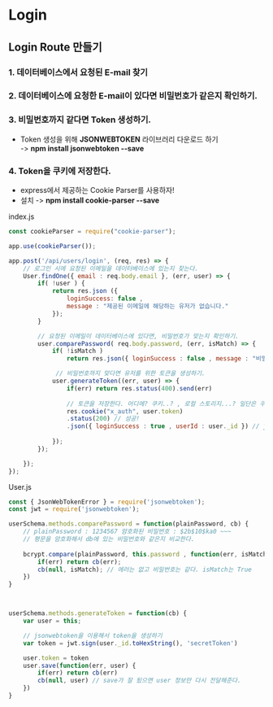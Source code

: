 # Login 

## Login Route 만들기


### 1. 데이터베이스에서 요청된 E-mail 찾기
### 2. 데이터베이스에 요청한 E-mail이 있다면 비밀번호가 같은지 확인하기.

### 3. 비밀번호까지 같다면 Token 생성하기.
 * Token 생성을 위해 **JSONWEBTOKEN** 라이브러리 다운로드 하기 <br>
    -> **npm install jsonwebtoken --save**

### 4. Token을 쿠키에 저장한다.
 * express에서 제공하는 Cookie Parser를 사용하자! 
 * 설치 -> **npm install cookie-parser --save**

index.js

```js
const cookieParser = require("cookie-parser");

app.use(cookieParser());

app.post('/api/users/login', (req, res) => {
    // 로그인 시에 요청된 이메일을 데이터베이스에 있는지 찾는다.
    User.findOne({ email : req.body.email }, (err, user) => {
        if( !user ) {
            return res.json ({
                loginSuccess: false ,
                message : "제공된 이메일에 해당하는 유저가 없습니다."
            });
        }

        // 요청된 이메일이 데이터베이스에 있다면, 비밀번호가 맞는지 확인하기.
        user.comparePassword( req.body.password, (err, isMatch) => {
            if( !isMatch )
                return res.json({ loginSuccess : false , message : "비밀번호가 틀렸습니다."})

             // 비밀번호까지 맞다면 유저를 위한 토큰을 생성하기.    
            user.generateToken((err, user) => {
                if(err) return res.status(400).send(err)
                
                // 토큰을 저장한다. 어디에? 쿠키..? , 로컬 스토리지...? 일단은 쿠키에 저장하자!
                res.cookie("x_auth", user.token)
                .status(200) // 성공!
                .json({ loginSuccess : true , userId : user._id }) // json으로 데이터 보내주자.
 
            });
        });

    });
});

```


User.js

```js
const { JsonWebTokenError } = require('jsonwebtoken');
const jwt = require('jsonwebtoken');

userSchema.methods.comparePassword = function(plainPassword, cb) {
    // plainPassword : 1234567 암호화된 비밀번호 : $2b$10$ka0 ~~~
    // 평문을 암호화해서 db에 있는 비밀번호와 같은지 비교한다.
    
    bcrypt.compare(plainPassword, this.password , function(err, isMatch) {
        if(err) return cb(err);
        cb(null, isMatch); // 에러는 없고 비밀번호는 같다. isMatch는 True
    })
}



userSchema.methods.generateToken = function(cb) {
    var user = this;

    // jsonwebtoken을 이용해서 token을 생성하기
    var token = jwt.sign(user._id.toHexString(), 'secretToken')

    user.token = token 
    user.save(function(err, user) {
        if(err) return cb(err)
        cb(null, user) // save가 잘 됬으면 user 정보만 다시 전달해준다.
    })
}
```
